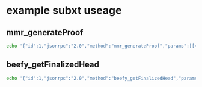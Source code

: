# example subxt useage

## mmr_generateProof

```bash
echo '{"id":1,"jsonrpc":"2.0","method":"mmr_generateProof","params":[[4007966,4007967,4007968]]}' |  websocat -n1 -B 99999999 wss://rococo-rpc.polkadot.io | jq
```

## beefy_getFinalizedHead

```bash 
echo '{"id":1,"jsonrpc":"2.0","method":"beefy_getFinalizedHead","params":[]}' |  websocat -n1 -B 99999999 wss://rococo-rpc.polkadot.io | jq
```
